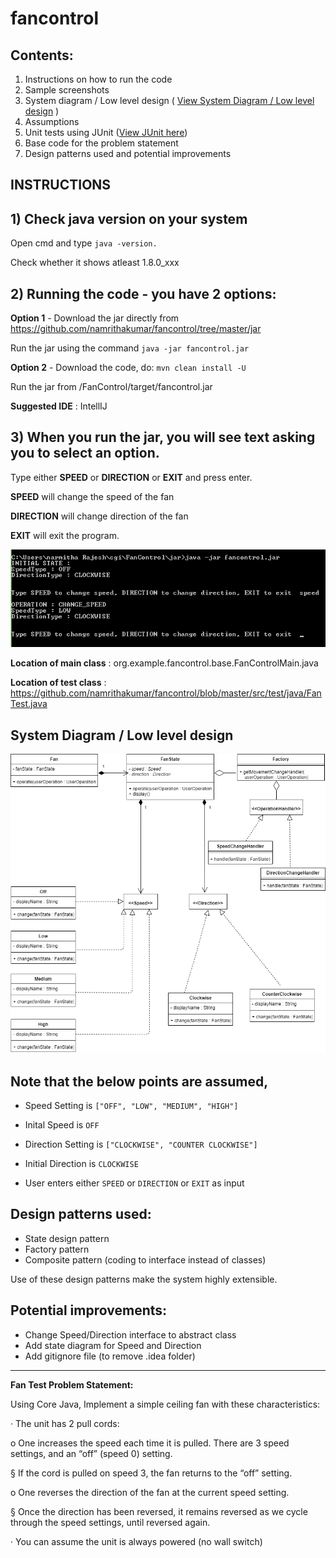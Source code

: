 # fancontrol

## Contents:

1) Instructions on how to run the code
2) Sample screenshots
3) System diagram / Low level design
  ( [View System Diagram / Low level design](https://github.com/namrithakumar/fancontrol/blob/master/instructions/UML/FanControl-UML.png) )
4) Assumptions
5) Unit tests using JUnit
  ([View JUnit here](https://github.com/namrithakumar/fancontrol/blob/master/src/test/java/FanTest.java))
6) Base code for the problem statement
7) Design patterns used and potential improvements

## INSTRUCTIONS

## 1) Check java version on your system
Open cmd and type ```java -version.```

Check whether it shows atleast 1.8.0_xxx

## 2) Running the code - you have 2 options:
**Option 1** - Download the jar directly from https://github.com/namrithakumar/fancontrol/tree/master/jar

Run the jar using the command ```java -jar fancontrol.jar```

**Option 2** - Download the code, do: ```mvn clean install -U```

Run the jar from /FanControl/target/fancontrol.jar

**Suggested IDE** : IntellIJ

## 3) When you run the jar, you will see text asking you to select an option.

Type either **SPEED** or **DIRECTION** or **EXIT** and press enter.

**SPEED** will change the speed of the fan

**DIRECTION** will change direction of the fan

**EXIT** will exit the program.

![Sample Screenshot](https://github.com/namrithakumar/fancontrol/blob/master/instructions/Example.png)

**Location of main class** : org.example.fancontrol.base.FanControlMain.java

**Location of test class** : https://github.com/namrithakumar/fancontrol/blob/master/src/test/java/FanTest.java

## System Diagram / Low level design

![System Diagram / Low level design](https://github.com/namrithakumar/fancontrol/blob/master/instructions/UML/FanControl-UML.png)

## **Note that the below points are assumed,**

* Speed Setting is ```["OFF", "LOW", "MEDIUM", "HIGH"]```

* Inital Speed is ```OFF```

* Direction Setting is ```["CLOCKWISE", "COUNTER CLOCKWISE"]```

* Initial Direction is ```CLOCKWISE```

* User enters either ```SPEED``` or ```DIRECTION``` or ```EXIT``` as input

## Design patterns used:
* State design pattern
* Factory pattern
* Composite pattern (coding to interface instead of classes)

Use of these design patterns make the system highly extensible.

## Potential improvements:
* Change Speed/Direction interface to abstract class
* Add state diagram for Speed and Direction
* Add gitignore file (to remove .idea folder)

--------------------------------------------------------------------------------------------------------------------------------------------------------------------------------------

**Fan Test Problem Statement:**

Using Core Java, Implement a simple ceiling fan with these characteristics:

·         The unit has 2 pull cords:

o   One increases the speed each time it is pulled.  There are 3 speed settings, and an “off” (speed 0) setting. 

§  If the cord is pulled on speed 3, the fan returns to the “off” setting.

o   One reverses the direction of the fan at the current speed setting.

§  Once the direction has been reversed, it remains reversed as we cycle through the speed settings, until reversed again.

·         You can assume the unit is always powered (no wall switch)

